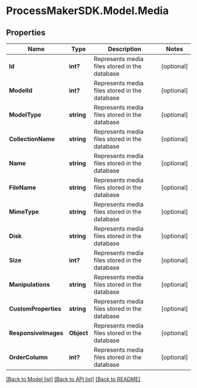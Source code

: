 
# ProcessMakerSDK.Model.Media

## Properties

Name | Type | Description | Notes
------------ | ------------- | ------------- | -------------
**Id** | **int?** | Represents media files stored in the database | [optional] 
**ModelId** | **int?** | Represents media files stored in the database | [optional] 
**ModelType** | **string** | Represents media files stored in the database | [optional] 
**CollectionName** | **string** | Represents media files stored in the database | [optional] 
**Name** | **string** | Represents media files stored in the database | [optional] 
**FileName** | **string** | Represents media files stored in the database | [optional] 
**MimeType** | **string** | Represents media files stored in the database | [optional] 
**Disk** | **string** | Represents media files stored in the database | [optional] 
**Size** | **int?** | Represents media files stored in the database | [optional] 
**Manipulations** | **string** | Represents media files stored in the database | [optional] 
**CustomProperties** | **string** | Represents media files stored in the database | [optional] 
**ResponsiveImages** | **Object** | Represents media files stored in the database | [optional] 
**OrderColumn** | **int?** | Represents media files stored in the database | [optional] 

[[Back to Model list]](../README.md#documentation-for-models)
[[Back to API list]](../README.md#documentation-for-api-endpoints)
[[Back to README]](../README.md)


